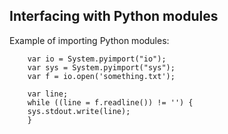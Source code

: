 ## Interfacing with Python modules

Example of importing Python modules:

```
    var io = System.pyimport("io");
    var sys = System.pyimport("sys");
    var f = io.open('something.txt');

    var line;
    while ((line = f.readline()) != '') {
	sys.stdout.write(line);
    }
```
